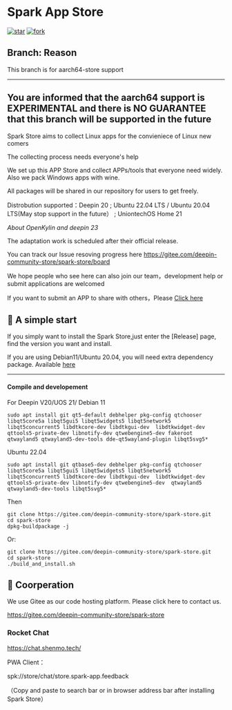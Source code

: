 #  Spark App Store
[![star](https://gitee.com/deepin-community-store/spark-store/badge/star.svg?theme=gvp)](https://gitee.com/deepin-community-store/spark-store/stargazers)  [![fork](https://gitee.com/deepin-community-store/spark-store/badge/fork.svg?theme=gvp)](https://gitee.com/deepin-community-store/spark-store/members)

## Branch: Reason

This branch is for aarch64-store support

---
## You are informed that the aarch64 support is EXPERIMENTAL and there is NO GUARANTEE that this branch will be supported in the future

Spark Store aims to collect Linux apps for the convieniece of Linux new comers

The collecting process needs everyone's help

We set up this APP Store and collect APPs/tools that everyone need widely. Also we pack Windows apps with wine. 

All packages will be shared in our repository for users to get freely. 

Distrobution supported：Deepin 20 ; Ubuntu 22.04 LTS / Ubuntu 20.04 LTS(May stop support in the future） ; UniontechOS Home 21

*About OpenKylin and deepin 23*

The adaptation work is scheduled after their official release.

You can track our Issue resoving progress here  https://gitee.com/deepin-community-store/spark-store/board


We hope people who see here can also join our team，development help or submit applications are welcomed

If you want to submit an APP to share with others，Please [Click here](https://upload.deepinos.org/index)


## 🙌 A simple start

If you simply want to install the Spark Store,just enter the  [Release] page, find the version you want and install.

If you are using Debian11/Ubuntu 20.04, you will need extra dependency package. Available [here](https://code.gitlink.org.cn/shenmo7192/spark-store-dependencies/raw/branch/master/spark-store-dependencies-kylin.zip)

---
#### Compile and developement


For Deepin V20/UOS 21/ Debian 11

```shell
sudo apt install git qt5-default debhelper pkg-config qtchooser libqt5core5a libqt5gui5 libqt5widgets5 libqt5network5 libqt5concurrent5 libdtkcore-dev libdtkgui-dev  libdtkwidget-dev qttools5-private-dev libnotify-dev qtwebengine5-dev fakeroot qtwayland5 qtwayland5-dev-tools dde-qt5wayland-plugin libqt5svg5*

```

Ubuntu 22.04
```shell
sudo apt install git qtbase5-dev debhelper pkg-config qtchooser libqt5core5a libqt5gui5 libqt5widgets5 libqt5network5 libqt5concurrent5 libdtkcore-dev libdtkgui-dev  libdtkwidget-dev qttools5-private-dev libnotify-dev qtwebengine5-dev  qtwayland5 qtwayland5-dev-tools libqt5svg5*

```

Then

```shell
git clone https://gitee.com/deepin-community-store/spark-store.git
cd spark-store
dpkg-buildpackage -j
```

Or:
```shell
git clone https://gitee.com/deepin-community-store/spark-store.git
cd spark-store
./build_and_install.sh
```



## 🚀 Coorperation

We use Gitee as our code hosting platform. Please click here to contact us. 

https://gitee.com/deepin-community-store/spark-store

### Rocket Chat

https://chat.shenmo.tech/

PWA Client：

spk://store/chat/store.spark-app.feedback

（Copy and paste to search bar or in browser address bar after installing Spark Store）
